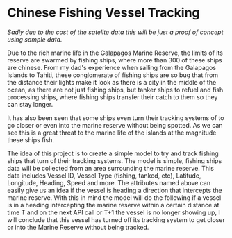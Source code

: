 # Chinese Fishing Vessel Tracking

*Sadly due to the cost of the satelite data this will be just a proof of concept using sample data.*

Due to the rich marine life in the Galapagos Marine Reserve, the limits of its reserve are swarmed by fishing ships, where more than 300 of these ships are chinese.
From my dad's experience when sailing from the Galapagos Islands to Tahiti, these conglomerate of fishing ships are so bug that from the distance their lights make it look as there is a city in the middle of the ocean, as there are not just fishing ships, but tanker ships to refuel and fish processing ships, where fishing ships transfer their catch to them so they can stay longer.

It has also been seen that some ships even turn their tracking systems of to go closer or even into the marine reserve without being spotted.  As we can see this is a great threat to the marine life of the islands at the magnitude these ships fish.

The idea of this project is to create a simple model to try and track fishing ships that turn of their tracking systems.
The model is simple, fishing ships data will be collected from an area surrounding the marine reserve.  This data includes Vessel ID, Vessel Type (fishing, tanked, etc), Latitude, Longitude, Heading, Speed and more.
The attributes named above can easily give us an idea if the vessel is heading a direction that intercepts the marine reserve.  With this in mind the model will do the following if a vessel is in a heading intercepting the marine reserve within a certain distance at time T and on the next API call or T+1 the vessel is no longer showing up, I will conclude that this vessel has turned off its tracking system to get closer or into the Marine Reserve without being tracked.